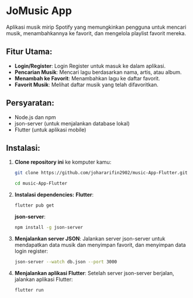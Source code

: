 # JoMusic App
Aplikasi musik mirip Spotify yang memungkinkan pengguna untuk mencari musik, menambahkannya ke favorit, dan mengelola playlist favorit mereka.
## Fitur Utama:
- **Login/Register**: Login Register untuk masuk ke dalam aplikasi.
- **Pencarian Musik**: Mencari lagu berdasarkan nama, artis, atau album.
- **Menambah ke Favorit**: Menambahkan lagu ke daftar favorit.
- **Favorit Musik**: Melihat daftar musik yang telah difavoritkan.
## Persyaratan:
- Node.js dan npm
- json-server (untuk menjalankan database lokal)
- Flutter (untuk aplikasi mobile)
## Instalasi:

1. **Clone repository ini** ke komputer kamu:
   ```bash
   git clone https://github.com/johararifin2902/music-App-Flutter.git
   ```
   ```bash
   cd music-App-Flutter
   ```

2. **Instalasi dependencies:**
   **Flutter**:
   ```bash
   flutter pub get
   ```

   **json-server**:
   ```bash
   npm install -g json-server
   ```

3. **Menjalankan server JSON**:
   Jalankan server json-server untuk mendapatkan data musik dan menyimpan favorit, dan menyimpan data login register:
   ```bash
   json-server --watch db.json --port 3000
   ```

4. **Menjalankan aplikasi Flutter**:
   Setelah server json-server berjalan, jalankan aplikasi Flutter:
   ```bash
   flutter run
   ```

